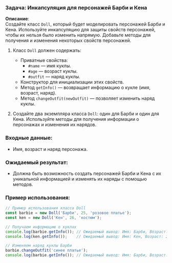 ### Задача: Инкапсуляция для персонажей Барби и Кена

**Описание**:  
Создайте класс `Doll`, который будет моделировать персонажей Барби и Кена. Используйте инкапсуляцию для защиты свойств персонажей, чтобы их нельзя было изменить напрямую. Добавьте методы для получения и изменения некоторых свойств персонажей.

1. Класс `Doll` должен содержать:
   - Приватные свойства:
     - `#name` — имя куклы.
     - `#age` — возраст куклы.
     - `#outfit` — наряд куклы.
   - Конструктор для инициализации этих свойств.
   - Метод `getInfo()` — возвращает информацию о кукле (имя, возраст, наряд).
   - Метод `changeOutfit(newOutfit)` — позволяет изменить наряд куклы.

2. Создайте два экземпляра класса `Doll`: один для Барби и один для Кена. Используйте методы для получения информации о персонажах и изменения их нарядов.

### Входные данные:
- Имя, возраст и наряд персонажа.

### Ожидаемый результат:
- Должна быть возможность создать персонажей Барби и Кена с их уникальной информацией и изменять их наряды с помощью методов.

### Пример использования:

```javascript
// Пример использования класса Doll
const barbie = new Doll('Барби', 25, 'розовое платье');
const ken = new Doll('Кен', 26, 'костюм');

// Получаем информацию о куклах
console.log(barbie.getInfo()); // Ожидаемый вывод: Имя: Барби, Возраст: 25, Наряд: розовое платье
console.log(ken.getInfo());    // Ожидаемый вывод: Имя: Кен, Возраст: 26, Наряд: костюм

// Изменяем наряд куклы Барби
barbie.changeOutfit('синее платье');
console.log(barbie.getInfo()); // Ожидаемый вывод: Имя: Барби, Возраст: 25, Наряд: синее платье

